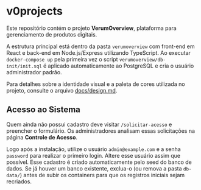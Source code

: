# v0projects

Este repositório contém o projeto **VerumOverview**, plataforma para gerenciamento de produtos digitais.

A estrutura principal está dentro da pasta `verumoverview` com front-end em React e back-end em Node.js/Express utilizando TypeScript.
Ao executar `docker-compose up` pela primeira vez o script `verumoverview/db-init/init.sql`
é aplicado automaticamente ao PostgreSQL e cria o usuário administrador padrão.

Para detalhes sobre a identidade visual e a paleta de cores utilizada no projeto, consulte o arquivo [docs/design.md](verumoverview/docs/design.md).

## Acesso ao Sistema

Quem ainda não possui cadastro deve visitar `/solicitar-acesso` e preencher o formulário.
Os administradores analisam essas solicitações na página **Controle de Acesso**.

Logo após a instalação, utilize o usuário `admin@example.com` e a senha `password`
para realizar o primeiro login. Altere esse usuário assim que possível.
Esse cadastro é criado automaticamente pelo seed do banco de dados. Se já houver
um banco existente, exclua-o (ou remova a pasta `db-data/`) antes de subir os
containers para que os registros iniciais sejam recriados.
